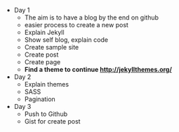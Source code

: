* Day 1
    * The aim is to have a blog by the end on github
    * easier process to create a new post
    * Explain Jekyll
    * Show self blog, explain code
    * Create sample site
    * Create post
    * Create page
    * **Find a theme to continue http://jekyllthemes.org/**
* Day 2
    * Explain themes
    * SASS
    * Pagination
* Day 3
    * Push to Github
    * Gist for create post 

